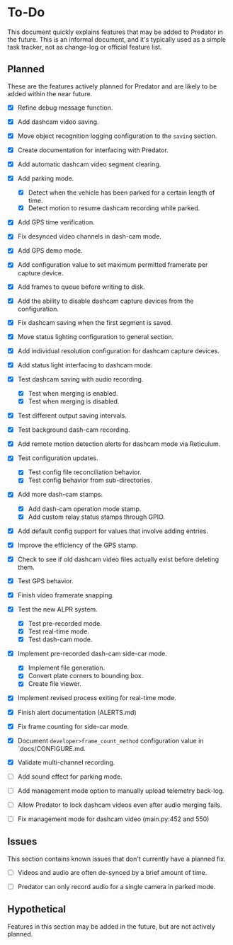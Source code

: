 # To-Do

This document quickly explains features that may be added to Predator in the future. This is an informal document, and it's typically used as a simple task tracker, not as change-log or official feature list.


## Planned

These are the features actively planned for Predator and are likely to be added within the near future.

- [X] Refine debug message function.
- [X] Add dashcam video saving.
- [X] Move object recognition logging configuration to the `saving` section.
- [X] Create documentation for interfacing with Predator.
- [X] Add automatic dashcam video segment clearing.
- [X] Add parking mode.
    - [X] Detect when the vehicle has been parked for a certain length of time.
    - [X] Detect motion to resume dashcam recording while parked.
- [X] Add GPS time verification.
- [X] Fix desynced video channels in dash-cam mode.
- [X] Add GPS demo mode.
- [X] Add configuration value to set maximum permitted framerate per capture device.
- [X] Add frames to queue before writing to disk.
- [X] Add the ability to disable dashcam capture devices from the configuration.
- [X] Fix dashcam saving when the first segment is saved.
- [X] Move status lighting configuration to general section.
- [X] Add individual resolution configuration for dashcam capture devices.
- [X] Add status light interfacing to dashcam mode.
- [X] Test dashcam saving with audio recording.
    - [X] Test when merging is enabled.
    - [X] Test when merging is disabled.
- [X] Test different output saving intervals.
- [X] Test background dash-cam recording.
- [X] Add remote motion detection alerts for dashcam mode via Reticulum.
- [X] Test configuration updates.
    - [X] Test config file reconciliation behavior.
    - [X] Test config behavior from sub-directories.
- [X] Add more dash-cam stamps.
    - [X] Add dash-cam operation mode stamp.
    - [X] Add custom relay status stamps through GPIO.
- [X] Add default config support for values that involve adding entries.
- [X] Improve the efficiency of the GPS stamp.
- [X] Check to see if old dashcam video files actually exist before deleting them.
- [X] Test GPS behavior.
- [X] Finish video framerate snapping.
- [X] Test the new ALPR system.
    - [X] Test pre-recorded mode.
    - [X] Test real-time mode.
    - [X] Test dash-cam mode.
- [X] Implement pre-recorded dash-cam side-car mode.
    - [X] Implement file generation.
    - [X] Convert plate corners to bounding box.
    - [X] Create file viewer.
- [X] Implement revised process exiting for real-time mode.
- [X] Finish alert documentation (ALERTS.md)
- [X] Fix frame counting for side-car mode.
- [X] Document `developer>frame_count_method` configuration value in `docs/CONFIGURE.md.
- [X] Validate multi-channel recording.
- [ ] Add sound effect for parking mode.
- [ ] Add management mode option to manually upload telemetry back-log.
- [ ] Allow Predator to lock dashcam videos even after audio merging fails.
- [ ] Fix management mode for dashcam video (main.py:452 and 550)


## Issues

This section contains known issues that don't currently have a planned fix.

- [ ] Videos and audio are often de-synced by a brief amount of time.
- [ ] Predator can only record audio for a single camera in parked mode.


## Hypothetical

Features in this section may be added in the future, but are not actively planned.
